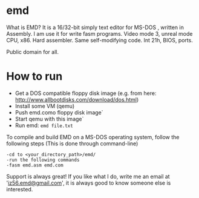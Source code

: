 emd
===

What is EMD? It is a 16/32-bit simply text editor for MS-DOS , written in Assembly. 
I am use it for write fasm programs. Video mode 3, unreal mode CPU, x86. Hard assembler. Same self-modifying code. Int 21h, BIOS, ports. 

Public domain for all.


How to run
==========

* Get a DOS compatible floppy disk image (e.g. from here: http://www.allbootdisks.com/download/dos.html)
* Install some VM (qemu)
* Push emd.como floppy disk image`
* Start qemu with this image`
* Run emd: `emd file.txt`
 

To compile and build EMD on a MS-DOS operating system, follow the following steps
(This is done through command-line)

	-cd to <your_directory_path>/emd/
	-run the following commands
	-fasm emd.asm emd.com



Support is always great!
If you like what I do, write me an email at 'iz56.emd@gmail.com',
	it is always good to know someone else is interested. 
	
